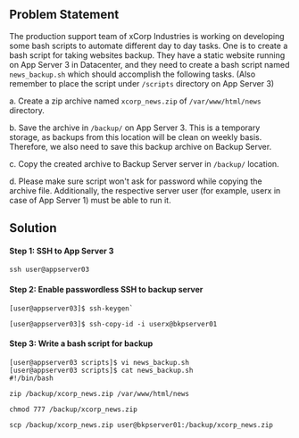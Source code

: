## Problem Statement

The production support team of xCorp Industries is working on developing some bash scripts to automate different day to day tasks. 
One is to create a bash script for taking websites backup. They have a static website running on App Server 3 in Datacenter, and they need to create a bash script named `news_backup.sh` which should accomplish the following tasks. (Also remember to place the script under `/scripts` directory on App Server 3)


a. Create a zip archive named `xcorp_news.zip` of `/var/www/html/news` directory.

b. Save the archive in `/backup/` on App Server 3. This is a temporary storage, as backups from this location will be clean on weekly basis. Therefore, we also need to save this backup archive on Backup Server.

c. Copy the created archive to Backup Server server in `/backup/` location.

d. Please make sure script won't ask for password while copying the archive file. Additionally, the respective server user (for example, userx in case of App Server 1) must be able to run it.


## Solution

#### Step 1: SSH to App Server 3

```
ssh user@appserver03
```

#### Step 2: Enable passwordless SSH to backup server

```
[user@appserver03]$ ssh-keygen`

[user@appserver03]$ ssh-copy-id -i userx@bkpserver01
```

#### Step 3: Write a bash script for backup 

```
[user@appserver03 scripts]$ vi news_backup.sh
[user@appserver03 scripts]$ cat news_backup.sh 
#!/bin/bash

zip /backup/xcorp_news.zip /var/www/html/news

chmod 777 /backup/xcorp_news.zip

scp /backup/xcorp_news.zip user@bkpserver01:/backup/xcorp_news.zip

```

